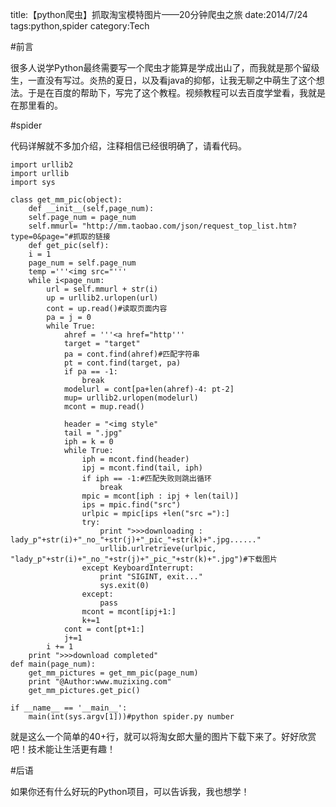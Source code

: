 title:【python爬虫】抓取淘宝模特图片——20分钟爬虫之旅
date:2014/7/24
tags:python,spider
category:Tech

#前言

很多人说学Python最终需要写一个爬虫才能算是学成出山了，而我就是那个留级生，一直没有写过。炎热的夏日，以及看java的抑郁，让我无聊之中萌生了这个想法。于是在百度的帮助下，写完了这个教程。视频教程可以去百度学堂看，我就是在那里看的。

#spider

代码详解就不多加介绍，注释相信已经很明确了，请看代码。

	import urllib2
	import urllib
	import sys

	class get_mm_pic(object):
	    def __init__(self,page_num):
		self.page_num = page_num
		self.mmurl= "http://mm.taobao.com/json/request_top_list.htm?type=0&page="#抓取的链接
	    def get_pic(self):
		i = 1
		page_num = self.page_num
		temp ='''<img src="'''
		while i<page_num:
		    url = self.mmurl + str(i)
		    up = urllib2.urlopen(url)
		    cont = up.read()#读取页面内容
		    pa = j = 0
		    while True:
		        ahref = '''<a href="http'''
		        target = "target"
		        pa = cont.find(ahref)#匹配字符串
		        pt = cont.find(target, pa)
		        if pa == -1:
		            break
		        modelurl = cont[pa+len(ahref)-4: pt-2]
		        mup= urllib2.urlopen(modelurl)
		        mcont = mup.read()
	   
		        header = "<img style"
		        tail = ".jpg"
		        iph = k = 0
		        while True:
		            iph = mcont.find(header)
		            ipj = mcont.find(tail, iph)
		            if iph == -1:#匹配失败则跳出循环
		                break
		            mpic = mcont[iph : ipj + len(tail)]
		            ips = mpic.find("src")
		            urlpic = mpic[ips +len("src ="):]
		            try:
		                print ">>>downloading : lady_p"+str(i)+"_no_"+str(j)+"_pic_"+str(k)+".jpg......"
		                urllib.urlretrieve(urlpic, "lady_p"+str(i)+"_no_"+str(j)+"_pic_"+str(k)+".jpg")#下载图片
		            except KeyboardInterrupt:
		                print "SIGINT, exit..."
		                sys.exit(0)
		            except:
		                pass
		            mcont = mcont[ipj+1:]
		            k+=1
		        cont = cont[pt+1:]
		        j+=1
		    i += 1
		print ">>>download completed"
	def main(page_num):
	    get_mm_pictures = get_mm_pic(page_num)
	    print "@Author:www.muzixing.com"
	    get_mm_pictures.get_pic()

	if __name__ == '__main__':
	    main(int(sys.argv[1]))#python spider.py number

就是这么一个简单的40+行，就可以将淘女郎大量的图片下载下来了。好好欣赏吧！技术能让生活更有趣！

#后语

如果你还有什么好玩的Python项目，可以告诉我，我也想学！

